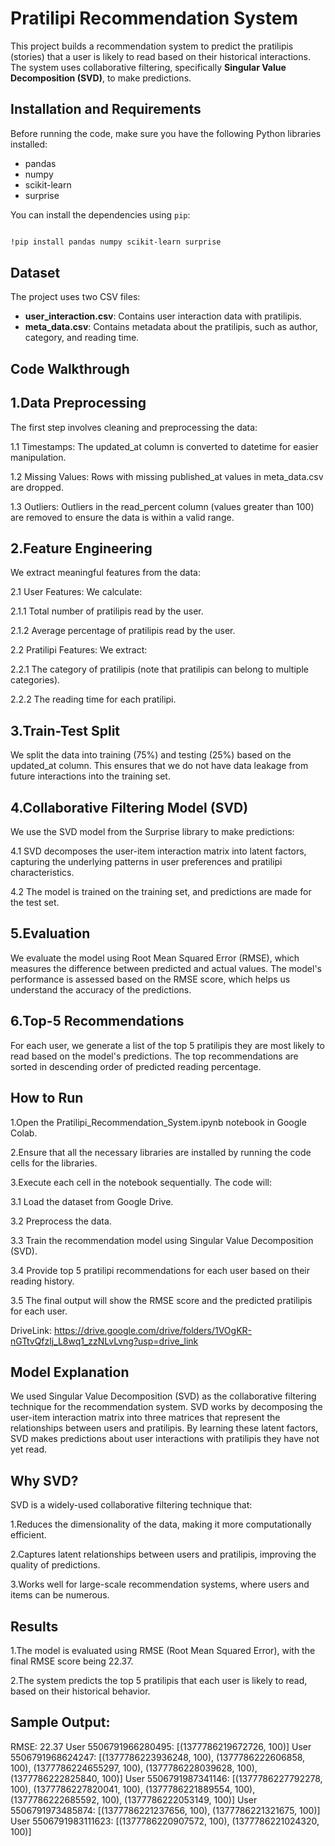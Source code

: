 
# Pratilipi Recommendation System

This project builds a recommendation system to predict the pratilipis (stories) that a user is likely to read based on their historical interactions. The system uses collaborative filtering, specifically **Singular Value Decomposition (SVD)**, to make predictions.


## Installation and Requirements

Before running the code, make sure you have the following Python libraries installed:

- pandas
- numpy
- scikit-learn
- surprise

You can install the dependencies using `pip`:

```bash

!pip install pandas numpy scikit-learn surprise

```
    
##  Dataset

The project uses two CSV files:

- **user_interaction.csv**: Contains user interaction data with pratilipis.
- **meta_data.csv**: Contains metadata about the pratilipis, such as author, category, and reading time.


## Code Walkthrough

## 1.Data Preprocessing

The first step involves cleaning and preprocessing the data:

1.1 Timestamps: The updated_at column is converted to datetime for easier manipulation.

1.2 Missing Values: Rows with missing published_at values in meta_data.csv are dropped.

1.3 Outliers: Outliers in the read_percent column (values greater than 100) are removed to ensure the data is within a valid range.
## 2.Feature Engineering
We extract meaningful features from the data:

2.1 User Features: We calculate:

2.1.1 Total number of pratilipis read by the user.

2.1.2 Average percentage of pratilipis read by the user.

2.2 Pratilipi Features: We extract:

2.2.1 The category of pratilipis (note that pratilipis can belong to multiple categories).

2.2.2 The reading time for each pratilipi.


## 3.Train-Test Split
We split the data into training (75%) and testing (25%) based on the updated_at column. This ensures that we do not have data leakage from future interactions into the training set.

## 4.Collaborative Filtering Model (SVD)
We use the SVD model from the Surprise library to make predictions:

4.1 SVD decomposes the user-item interaction matrix into latent factors, capturing the underlying patterns in user preferences and pratilipi characteristics.

4.2 The model is trained on the training set, and predictions are made for the test set.

## 5.Evaluation
We evaluate the model using Root Mean Squared Error (RMSE), which measures the difference between predicted and actual values. The model's performance is assessed based on the RMSE score, which helps us understand the accuracy of the predictions.

## 6.Top-5 Recommendations
For each user, we generate a list of the top 5 pratilipis they are most likely to read based on the model's predictions. The top recommendations are sorted in descending order of predicted reading percentage.
## How to Run

 1.Open the Pratilipi_Recommendation_System.ipynb notebook in Google Colab.

2.Ensure that all the necessary libraries are installed by running the code cells for the libraries.

3.Execute each cell in the notebook sequentially. The code will:

3.1 Load the dataset from Google Drive.

3.2 Preprocess the data.

3.3 Train the recommendation model using Singular Value Decomposition (SVD).

3.4 Provide top 5 pratilipi recommendations for each user based on their reading history.

3.5 The final output will show the RMSE score and the predicted pratilipis for each user.

DriveLink:
https://drive.google.com/drive/folders/1VOgKR-nGTtvQfzlj_L8wq1_zzNLvLvng?usp=drive_link

## Model Explanation
We used Singular Value Decomposition (SVD) as the collaborative filtering technique for the recommendation system. SVD works by decomposing the user-item interaction matrix into three matrices that represent the relationships between users and pratilipis. By learning these latent factors, SVD makes predictions about user interactions with pratilipis they have not yet read.

## Why SVD?
SVD is a widely-used collaborative filtering technique that:

1.Reduces the dimensionality of the data, making it more computationally efficient.

2.Captures latent relationships between users and pratilipis, improving the quality of predictions.

3.Works well for large-scale recommendation systems, where users and items can be numerous.

## Results
1.The model is evaluated using RMSE (Root Mean Squared Error), with the final RMSE score being 22.37.

2.The system predicts the top 5 pratilipis that each user is likely to read, based on their historical behavior.

## Sample Output:
RMSE: 22.37
User 5506791966280495: [(1377786219672726, 100)]
User 5506791968624247: [(1377786223936248, 100), (1377786222606858, 100), (1377786224655297, 100), (1377786228039628, 100), (1377786222825840, 100)]
User 5506791987341146: [(1377786227792278, 100), (1377786227820041, 100), (1377786221889554, 100), (1377786222685592, 100), (1377786222053149, 100)]
User 5506791973485874: [(1377786221237656, 100), (1377786221321675, 100)]
User 5506791983111623: [(1377786220907572, 100), (1377786221024320, 100)]
